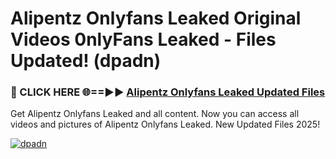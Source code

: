# Alipentz Onlyfans Leaked Original Videos 0nlyFans Leaked - Files Updated! (dpadn)

<h3>🔴 CLICK HERE 🌐==►► <a href="https://tinyurl.com/2wckxsce" rel="nofollow">Alipentz Onlyfans Leaked Updated Files</a></h3>

Get Alipentz Onlyfans Leaked and all content. Now you can access all videos and pictures of Alipentz Onlyfans Leaked. New Updated Files 2025!

[![dpadn](https://i.imgur.com/AFduVYN.gif)](https://tinyurl.com/2wckxsce)
